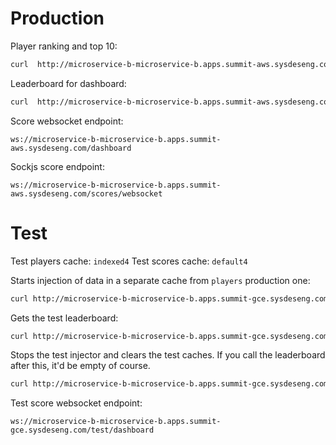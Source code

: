# Production

Player ranking and top 10:

```bash
curl  http://microservice-b-microservice-b.apps.summit-aws.sysdeseng.com/rank/:playerId
```

Leaderboard for dashboard:

```bash
curl  http://microservice-b-microservice-b.apps.summit-aws.sysdeseng.com/leaderboard
```

Score websocket endpoint:

    ws://microservice-b-microservice-b.apps.summit-aws.sysdeseng.com/dashboard

Sockjs score endpoint:

    ws://microservice-b-microservice-b.apps.summit-aws.sysdeseng.com/scores/websocket


# Test

Test players cache: `indexed4`
Test scores cache: `default4`

Starts injection of data in a separate cache from `players` production one:

```bash
curl http://microservice-b-microservice-b.apps.summit-gce.sysdeseng.com/test/inject
```

Gets the test leaderboard:
```bash
curl http://microservice-b-microservice-b.apps.summit-gce.sysdeseng.com/test/leaderboard
```

Stops the test injector and clears the test caches.
If you call the leaderboard after this, it'd be empty of course.
```bash
curl http://microservice-b-microservice-b.apps.summit-gce.sysdeseng.com/test/inject/stop
```

Test score websocket endpoint:

    ws://microservice-b-microservice-b.apps.summit-gce.sysdeseng.com/test/dashboard

